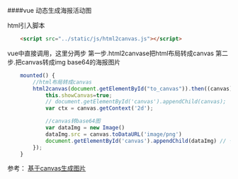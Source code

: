 ####vue 动态生成海报活动图

html引入脚本
``` html
    <script src="../static/js/html2canvas.js"></script>
```
vue中直接调用，这里分两步
第一步.html2canvase把html布局转成canvas
第二步.把canvas转成img base64的海报图片
```js
    mounted() {
        //html布局转成canvas
        html2canvas(document.getElementById("to_canvas")).then((canvas)=>{
            this.showCanvas=true;
            // document.getElementById('canvas').appendChild(canvas);
            var ctx = canvas.getContext('2d');

            //canvas转base64图
            var dataImg = new Image()
            dataImg.src = canvas.toDataURL('image/png')
            document.getElementById('canvas').appendChild(dataImg) // 长按图片保存
        });
    }
```
参考：
[基于canvas生成图片](https://juejin.im/post/5aefc0456fb9a07abc29d36d)